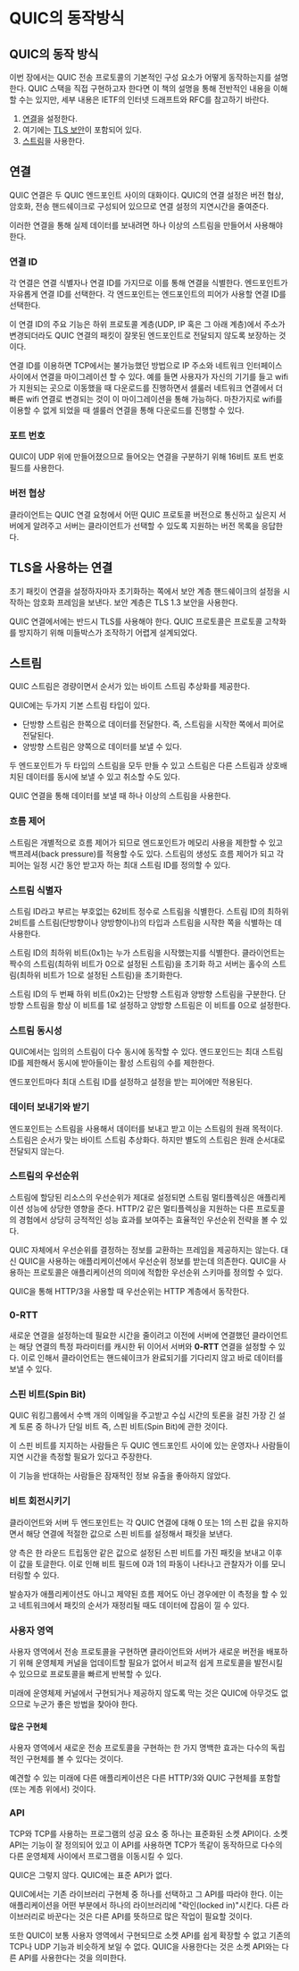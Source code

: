 # QUIC의 동작방식

## QUIC의 동작 방식

이번 장에서는 QUIC 전송 프로토콜의 기본적인 구성 요소가 어떻게 동작하는지를 설명한다. QUIC 스택을 직접 구현하고자 한다면 이 책의 설명을 통해 전반적인 내용을 이해할 수는 있지만, 세부 내용은 IETF의 인터넷 드래프트와 RFC를 참고하기 바란다.

1. [연결](https://github.com/bagder/http3-explained/blob/master/ko/quic-connections.md)을 설정한다.
2. 여기에는 [TLS 보안](https://github.com/bagder/http3-explained/blob/master/ko/quic-tls.md)이 포함되어 있다.
3. [스트림](https://github.com/bagder/http3-explained/blob/master/ko/quic-streams.md)을 사용한다.



## 연결

QUIC 연결은 두 QUIC 엔드포인트 사이의 대화이다. QUIC의 연결 설정은 버전 협상, 암호화, 전송 핸드쉐이크로 구성되어 있으므로 연결 설정의 지연시간을 줄여준다.

이러한 연결을 통해 실제 데이터를 보내려면 하나 이상의 스트림을 만들어서 사용해야 한다.

### 연결 ID

각 연결은 연결 식별자나 연결 ID를 가지므로 이를 통해 연결을 식별한다. 엔드포인트가 자유롭게 연결 ID를 선택한다. 각 엔드포인트는 엔드포인트의 피어가 사용할 연결 ID를 선택한다.

이 연결 ID의 주요 기능은 하위 프로토콜 계층\(UDP, IP 혹은 그 아래 계층\)에서 주소가 변경되더라도 QUIC 연결의 패킷이 잘못된 엔드포인트로 전달되지 않도록 보장하는 것이다.

연결 ID를 이용하면 TCP에서는 불가능했던 방법으로 IP 주소와 네트워크 인터페이스 사이에서 연결을 마이그레이션 할 수 있다. 예를 들면 사용자가 자신의 기기를 들고 wifi가 지원되는 곳으로 이동했을 때 다운로드를 진행하면서 셀룰러 네트워크 연결에서 더 빠른 wifi 연결로 변경되는 것이 이 마이그레이션을 통해 가능하다. 마찬가지로 wifi를 이용할 수 없게 되었을 때 셀룰러 연결을 통해 다운로드를 진행할 수 있다.

### 포트 번호

QUIC이 UDP 위에 만들어졌으므로 들어오는 연결을 구분하기 위해 16비트 포트 번호 필드를 사용한다.

### 버전 협상

클라이언트는 QUIC 연결 요청에서 어떤 QUIC 프로토콜 버전으로 통신하고 싶은지 서버에게 알려주고 서버는 클라이언트가 선택할 수 있도록 지원하는 버전 목록을 응답한다.

  


## TLS을 사용하는 연결

초기 패킷이 연결을 설정하자마자 초기화하는 쪽에서 보안 계층 핸드쉐이크의 설정을 시작하는 암호화 프레임을 보낸다. 보안 계층은 TLS 1.3 보안을 사용한다.

QUIC 연결에서에는 반드시 TLS를 사용해야 한다. QUIC 프로토콜은 프로토콜 고착화를 방지하기 위해 미들박스가 조작하기 어렵게 설계되었다.

  


## 스트림

QUIC 스트림은 경량이면서 순서가 있는 바이트 스트림 추상화를 제공한다.

QUIC에는 두가지 기본 스트림 타입이 있다.

* 단방향 스트림은 한쪽으로 데이터를 전달한다. 즉, 스트림을 시작한 쪽에서 피어로 전달된다.
* 양방향 스트림은 양쪽으로 데이터를 보낼 수 있다.

두 엔드포인트가 두 타입의 스트림을 모두 만들 수 있고 스트림은 다른 스트림과 상호배치된 데이터를 동시에 보낼 수 있고 취소할 수도 있다.

QUIC 연결을 통해 데이터를 보낼 때 하나 이상의 스트림을 사용한다.

### 흐름 제어

스트림은 개별적으로 흐름 제어가 되므로 엔드포인트가 메모리 사용을 제한할 수 있고 백프레셔\(back pressure\)를 적용할 수도 있다. 스트림의 생성도 흐름 제어가 되고 각 피어는 일정 시간 동안 받고자 하는 최대 스트림 ID를 정의할 수 있다.

### 스트림 식별자

스트림 ID라고 부르는 부호없는 62비트 정수로 스트림을 식별한다. 스트림 ID의 최하위 2비트를 스트림\(단방향이나 양방향이나\)의 타입과 스트림을 시작한 쪽을 식별하는 데 사용한다.

스트림 ID의 최하위 비트\(0x1\)는 누가 스트림을 시작했는지를 식별한다. 클라이언트는 짝수의 스트림\(최하위 비트가 0으로 설정된 스트림\)을 초기화 하고 서버는 홀수의 스트림\(최하위 비트가 1으로 설정된 스트림\)을 초기화한다.

스트림 ID의 두 번째 하위 비트\(0x2\)는 단방향 스트림과 양방향 스트림을 구분한다. 단방향 스트림을 항상 이 비트를 1로 설정하고 양방향 스트림은 이 비트를 0으로 설정한다.

### 스트림 동시성

QUIC에서는 임의의 스트림이 다수 동시에 동작할 수 있다. 엔드포인드는 최대 스트림 ID를 제한해서 동시에 받아들이는 활성 스트림의 수를 제한한다.

엔드포인트마다 최대 스트림 ID를 설정하고 설정을 받는 피어에만 적용된다.

### 데이터 보내기와 받기

엔드포인트는 스트림을 사용해서 데이터를 보내고 받고 이는 스트림의 원래 목적이다. 스트림은 순서가 맞는 바이트 스트림 추상화다. 하지만 별도의 스트림은 원래 순서대로 전달되지 않는다.

### 스트림의 우선순위

스트림에 할당된 리소스의 우선순위가 제대로 설정되면 스트림 멀티플렉싱은 애플리케이션 성능에 상당한 영향을 준다. HTTP/2 같은 멀티플렉싱을 지원하는 다른 프로토콜의 경험에서 상당히 긍적적인 성능 효과를 보여주는 효율적인 우선순위 전략을 볼 수 있다.

QUIC 자체에서 우선순위를 결정하는 정보를 교환하는 프레임을 제공하지는 않는다. 대신 QUIC을 사용하는 애플리케이션에서 우선순위 정보를 받는데 의존한다. QUIC을 사용하는 프로토콜은 애플리케이션의 의미에 적합한 우선순위 스키마를 정의할 수 있다.

QUIC을 통해 HTTP/3을 사용할 때 우선순위는 HTTP 계층에서 동작한다.

### 0-RTT 

새로운 연결을 설정하는데 필요한 시간을 줄이려고 이전에 서버에 연결했던 클라이언트는 해당 연결의 특정 파라미터를 캐시한 뒤 이어서 서버와 **0-RTT** 연결을 설정할 수 있다. 이로 인해서 클라이언트는 핸드쉐이크가 완료되기를 기다리지 않고 바로 데이터를 보낼 수 있다.

### 스핀 비트\(Spin Bit\)

QUIC 워킹그룹에서 수백 개의 이메일을 주고받고 수십 시간의 토론을 걸친 가장 긴 설계 토론 중 하나가 단일 비트 즉, 스핀 비트\(Spin Bit\)에 관한 것이다.

이 스핀 비트를 지지하는 사람들은 두 QUIC 엔드포인트 사이에 있는 운영자나 사람들이 지연 시간을 측정할 필요가 있다고 주장한다.

이 기능을 반대하는 사람들은 잠재적인 정보 유출을 좋아하지 않았다.

### 비트 회전시키기

클라이언트와 서버 두 엔드포인트는 각 QUIC 연결에 대해 0 또는 1의 스핀 값을 유지하면서 해당 연결에 적절한 값으로 스핀 비트를 설정해서 패킷을 보낸다.

양 측은 한 라운드 트립동안 같은 값으로 설정된 스핀 비트를 가진 패킷을 보내고 이후 이 값을 토글한다. 이로 인해 비트 필드에 0과 1의 파동이 나타나고 관찰자가 이를 모니터링할 수 있다.

발송자가 애플리케이션도 아니고 제약된 흐름 제어도 아닌 경우에만 이 측정을 할 수 있고 네트워크에서 패킷의 순서가 재정리될 때도 데이터에 잡음이 낄 수 있다.  


### 사용자 영역

사용자 영역에서 전송 프로토콜을 구현하면 클라이언트와 서버가 새로운 버전을 배포하기 위해 운영체제 커널을 업데이트할 필요가 없어서 비교적 쉽게 프로토콜을 발전시킬 수 있으므로 프로토콜을 빠르게 반복할 수 있다.

미래에 운영체제 커널에서 구현되거나 제공하지 않도록 막는 것은 QUIC에 아무것도 없으므로 누군가 좋은 방법을 찾아야 한다.

#### 많은 구현체

사용자 영역에서 새로운 전송 프로토콜을 구현하는 한 가지 명백한 효과는 다수의 독립적인 구현체를 볼 수 있다는 것이다.

예견할 수 있는 미래에 다른 애플리케이션은 다른 HTTP/3와 QUIC 구현체를 포함할\(또는 계층 위에서\) 것이다.

### API

TCP와 TCP를 사용하는 프로그램의 성공 요소 중 하나는 표준화된 소켓 API이다. 소켓 API는 기능이 잘 정의되어 있고 이 API를 사용하면 TCP가 똑같이 동작하므로 다수의 다른 운영체제 사이에서 프로그램을 이동시킬 수 있다.

QUIC은 그렇지 않다. QUIC에는 표준 API가 없다.

QUIC에서는 기존 라이브러리 구현체 중 하나를 선택하고 그 API를 따라야 한다. 이는 애플리케이션을 어떤 부분에서 하나의 라이브러리에 "락인\(locked in\)"시킨다. 다른 라이브러리로 바꾼다는 것은 다른 API를 뜻하므로 많은 작업이 필요할 것이다.

또한 QUIC이 보통 사용자 영역에서 구현되므로 소켓 API를 쉽게 확장할 수 없고 기존의 TCP나 UDP 기능과 비슷하게 보일 수 없다. QUIC을 사용한다는 것은 소켓 API와는 다른 API를 사용한다는 것을 의미한다.

